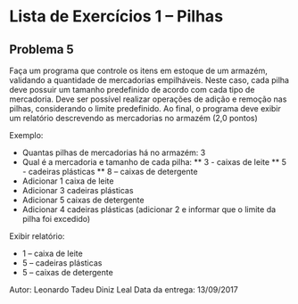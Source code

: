 # Lista de Exercícios 1 – Pilhas #

## Problema 5 ##

Faça um programa que controle os itens em estoque de um armazém,
validando a quantidade de mercadorias empilháveis. Neste caso, cada pilha
deve possuir um tamanho predefinido de acordo com cada tipo de mercadoria.
Deve ser possível realizar operações de adição e remoção nas pilhas,
considerando o limite predefinido. Ao final, o programa deve exibir um
relatório descrevendo as mercadorias no armazém (2,0 pontos)

Exemplo:
* Quantas pilhas de mercadorias há no armazém: 3
* Qual é a mercadoria e tamanho de cada pilha:
** 3 - caixas de leite
** 5 - cadeiras plásticas
** 8 – caixas de detergente
* Adicionar 1 caixa de leite
* Adicionar 3 cadeiras plásticas
* Adicionar 5 caixas de detergente
* Adicionar 4 cadeiras plásticas (adicionar 2 e informar que o limite da pilha foi excedido)

Exibir relatório:
* 1 – caixa de leite
* 5 – cadeiras plásticas
* 5 – caixas de detergente

Autor: Leonardo Tadeu Diniz Leal
Data da entrega: 13/09/2017
